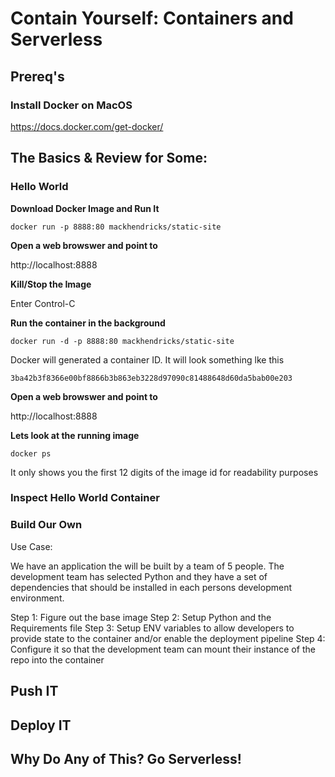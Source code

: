 # Contain Yourself: Containers and Serverless

## Prereq's

### Install Docker on MacOS

https://docs.docker.com/get-docker/

## The Basics & Review for Some: 

### Hello World 

**Download Docker Image and Run It**

```
docker run -p 8888:80 mackhendricks/static-site
```

**Open a web browswer and point to** 

http://localhost:8888

**Kill/Stop the Image**

Enter Control-C

**Run the container in the background**

```
docker run -d -p 8888:80 mackhendricks/static-site
```

Docker will generated a container ID.  It will look something lke this

```
3ba42b3f8366e00bf8866b3b863eb3228d97090c81488648d60da5bab00e203
```
**Open a web browswer and point to** 

http://localhost:8888

**Lets look at the running image**

```
docker ps
```

It only shows you the first 12 digits of the image id for readability purposes

### Inspect Hello World Container


### Build Our Own

Use Case: 

We have an application the will be built by a team of 5 people. The development team has selected Python and they have a set of dependencies that should be installed in each persons development environment.

Step 1: Figure out the base image
Step 2: Setup Python and the Requirements file
Step 3: Setup ENV variables to allow developers to provide state to the container and/or enable the deployment pipeline
Step 4: Configure it so that the development team can mount their instance of the repo into the container

## Push IT

## Deploy IT 

## Why Do Any of This? Go Serverless!
